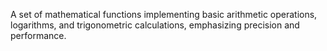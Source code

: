 A set of mathematical functions implementing basic arithmetic operations, logarithms, and trigonometric calculations, emphasizing precision and performance.
